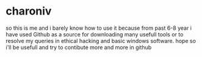 # charoniv
so this is me and i barely know how to use it because from past 6-8 year i have used Github as a source for downloading many usefull tools or to resolve my queries in ethical hacking and basic windows software. hope so i'll be usefull and try to contibute more and more in github
